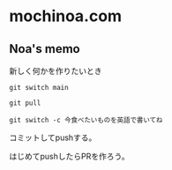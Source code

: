 # mochinoa.com

## Noa's memo

新しく何かを作りたいとき

```shell
git switch main
```

```shell
git pull
```

```shell
git switch -c 今食べたいものを英語で書いてね
```

コミットしてpushする。

はじめてpushしたらPRを作ろう。
